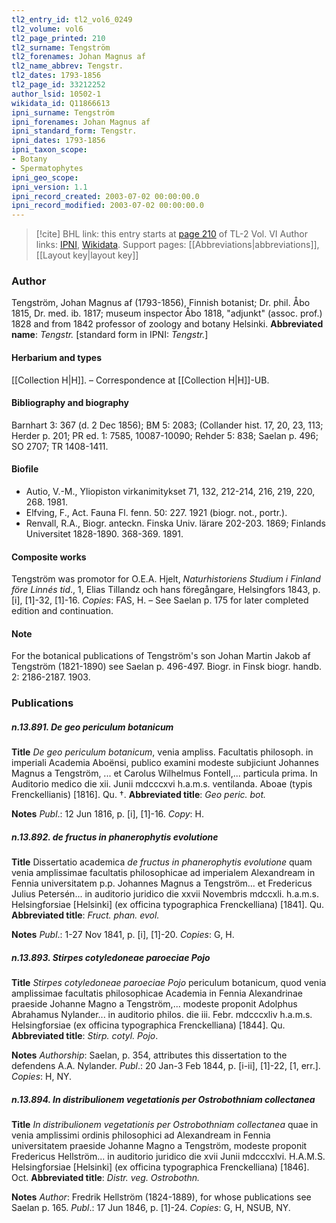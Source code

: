 ```yaml
---
tl2_entry_id: tl2_vol6_0249
tl2_volume: vol6
tl2_page_printed: 210
tl2_surname: Tengström
tl2_forenames: Johan Magnus af
tl2_name_abbrev: Tengstr.
tl2_dates: 1793-1856
tl2_page_id: 33212252
author_lsid: 10502-1
wikidata_id: Q11866613
ipni_surname: Tengström
ipni_forenames: Johan Magnus af
ipni_standard_form: Tengstr.
ipni_dates: 1793-1856
ipni_taxon_scope: 
- Botany
- Spermatophytes
ipni_geo_scope: 
ipni_version: 1.1
ipni_record_created: 2003-07-02 00:00:00.0
ipni_record_modified: 2003-07-02 00:00:00.0
---
```


> [!cite] BHL link: this entry starts at [page 210](https://www.biodiversitylibrary.org/page/33212252) of TL-2 Vol. VI
> Author links: [IPNI](https://www.ipni.org/a/10502-1), [Wikidata](https://www.wikidata.org/wiki/Q11866613). Support pages: [[Abbreviations|abbreviations]], [[Layout key|layout key]]

### Author

Tengström, Johan Magnus af (1793-1856), Finnish botanist; Dr. phil. Åbo 1815, Dr. med. ib. 1817; museum inspector Åbo 1818, "adjunkt" (assoc. prof.) 1828 and from 1842 professor of zoology and botany Helsinki. 
**Abbreviated name**: *Tengstr.* \[standard form in IPNI: *Tengstr.*\]

#### Herbarium and types

[[Collection H|H]]. – Correspondence at [[Collection H|H]]-UB.

#### Bibliography and biography

Barnhart 3: 367 (d. 2 Dec 1856); BM 5: 2083; (Collander hist. 17, 20, 23, 113; Herder p. 201; PR ed. 1: 7585, 10087-10090; Rehder 5: 838; Saelan p. 496; SO 2707; TR 1408-1411.

#### Biofile

- Autio, V.-M., Yliopiston virkanimitykset 71, 132, 212-214, 216, 219, 220, 268. 1981.
- Elfving, F., Act. Fauna Fl. fenn. 50: 227. 1921 (biogr. not., portr.).
- Renvall, R.A., Biogr. anteckn. Finska Univ. lärare 202-203. 1869; Finlands Universitet 1828-1890. 368-369. 1891.

#### Composite works

Tengström was promotor for O.E.A. Hjelt, *Naturhistoriens Studium i Finland före Linnés tid*., 1, Elias Tillandz och hans föregångare, Helsingfors 1843, p. \[i\], \[1\]-32, \[1\]-16. *Copies*: FAS, H. – See Saelan p. 175 for later completed edition and continuation.

#### Note

For the botanical publications of Tengström's son Johan Martin Jakob af Tengström (1821-1890) see Saelan p. 496-497. Biogr. in Finsk biogr. handb. 2: 2186-2187. 1903.

### Publications

##### n.13.891. De geo periculum botanicum

**Title**
*De geo periculum botanicum*, venia ampliss. Facultatis philosoph. in imperiali Academia Aboënsi, publico examini modeste subjiciunt Johannes Magnus a Tengström, ... et Carolus Wilhelmus Fontell,... particula prima. In Auditorio medico die xii. Junii mdcccxvi h.a.m.s. ventilanda. Aboae (typis Frenckellianis) \[1816\]. Qu. †.
**Abbreviated title**: *Geo peric. bot.*

**Notes**
*Publ*.: 12 Jun 1816, p. \[i\], \[1\]-16. *Copy*: H.

##### n.13.892. de fructus in phanerophytis evolutione

**Title**
Dissertatio academica *de fructus in phanerophytis evolutione* quam venia amplissimae facultatis philosophicae ad imperialem Alexandream in Fennia universitatem p.p. Johannes Magnus a Tengström... et Fredericus Julius Petersén... in auditorio juridico die xxvii Novembris mdccxli. h.a.m.s. Helsingforsiae \[Helsinki\] (ex officina typographica Frenckelliana) \[1841\]. Qu.
**Abbreviated title**: *Fruct. phan. evol.*

**Notes**
*Publ*.: 1-27 Nov 1841, p. \[i\], \[1\]-20. *Copies*: G, H.

##### n.13.893. Stirpes cotyledoneae paroeciae Pojo

**Title**
*Stirpes cotyledoneae paroeciae Pojo* periculum botanicum, quod venia amplissimae facultatis philosophicae Academia in Fennia Alexandrinae praeside Johanne Magno a Tengström,... modeste proponit Adolphus Abrahamus Nylander... in auditorio philos. die iii. Febr. mdcccxliv h.a.m.s. Helsingforsiae (ex officina typographica Frenckelliana) \[1844\]. Qu.
**Abbreviated title**: *Stirp. cotyl. Pojo*.

**Notes**
*Authorship*: Saelan, p. 354, attributes this dissertation to the defendens A.A. Nylander.
*Publ*.: 20 Jan-3 Feb 1844, p. \[i-ii\], \[1\]-22, \[1, err.\]. *Copies*: H, NY.

##### n.13.894. In distribulionem vegetationis per Ostrobothniam collectanea

**Title**
*In distribulionem vegetationis per Ostrobothniam collectanea* quae in venia amplissimi ordinis philosophici ad Alexandream in Fennia universitatem praeside Johanne Magno a Tengström, modeste proponit Fredericus Hellström... in auditorio juridico die xvii Junii mdcccxlvi. H.A.M.S. Helsingforsiae \[Helsinki\] (ex officina typographica Frenckelliana) \[1846\]. Oct.
**Abbreviated title**: *Distr. veg. Ostrobothn.*

**Notes**
*Author*: Fredrik Hellström (1824-1889), for whose publications see Saelan p. 165.
*Publ*.: 17 Jun 1846, p. \[1\]-24. *Copies*: G, H, NSUB, NY.

